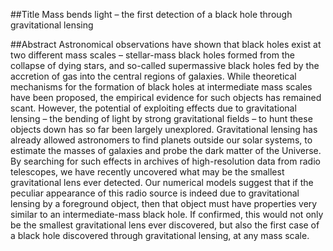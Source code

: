 ##Title
Mass bends light – the first detection of a black hole through gravitational lensing

##Abstract
Astronomical observations have shown that black holes exist at two different mass scales – stellar-mass black holes formed from the collapse of dying stars, and so-called supermassive black holes fed by the accretion of gas into the central regions of galaxies. While theoretical mechanisms for the formation of black holes at intermediate mass scales have been proposed, the empirical evidence for such objects has remained scant. However, the potential of exploiting effects due to gravitational lensing – the bending of light by strong gravitational fields – to hunt these objects down has so far been largely unexplored. Gravitational lensing has already allowed astronomers to find planets outside our solar systems, to estimate the masses of galaxies and probe the dark matter of the Universe. By searching for such effects in archives of high-resolution data from radio telescopes, we have recently uncovered what may be the smallest gravitational lens ever detected. Our numerical models suggest that if the peculiar appearance of this radio source is indeed due to gravitational lensing by a foreground object, then that object must have properties very similar to an intermediate-mass black hole. If confirmed, this would not only be the smallest gravitational lens ever discovered, but also the first case of a black hole discovered through gravitational lensing, at any mass scale. 
